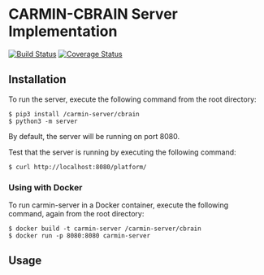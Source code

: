 # CARMIN-CBRAIN Server Implementation

[![Build Status](https://travis-ci.org/louis-ver/CARMIN.svg?branch=develop)](https://travis-ci.org/louis-ver/CARMIN)
[![Coverage Status](https://coveralls.io/repos/github/louis-ver/CARMIN/badge.svg?branch=setup-py)](https://coveralls.io/github/louis-ver/CARMIN?branch=setup-py)

## Installation

To run the server, execute the following command from the root directory:
```
$ pip3 install /carmin-server/cbrain
$ python3 -m server
```

By default, the server will be running on port 8080.

Test that the server is running by executing the following command:

```
$ curl http://localhost:8080/platform/
```

### Using with Docker

To run carmin-server in a Docker container, execute the following command, again from the root directory:

```
$ docker build -t carmin-server /carmin-server/cbrain
$ docker run -p 8080:8080 carmin-server
```

## Usage
